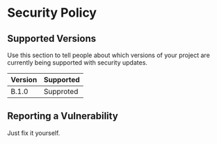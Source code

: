 # Security Policy

## Supported Versions

Use this section to tell people about which versions of your project are
currently being supported with security updates.

| Version | Supported          |
| ------- | ------------------ |
| B.1.0   | Supproted          |

## Reporting a Vulnerability

Just fix it yourself.
